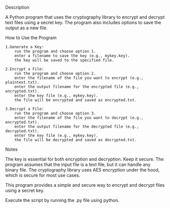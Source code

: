 Description

A Python program that uses the cryptography library to encrypt and decrypt text files using a secret key. The program also includes options to save the output as a new file.

How to Use the Program

    1.Generate a Key:
        run the program and choose option 1.
        enter a filename to save the key (e.g., mykey.key).
        the key will be saved to the specified file.

    2.Encrypt a File:
        run the program and choose option 2.
        enter the filename of the file you want to encrypt (e.g., plaintext.txt).
        enter the output filename for the encrypted file (e.g., encrypted.txt).
        enter the key file (e.g., mykey.key).
        the file will be encrypted and saved as encrypted.txt.

    3.Decrypt a File:
        run the program and choose option 3.
        enter the filename of the file you want to decrypt (e.g., encrypted.txt).
        enter the output filename for the decrypted file (e.g., decrypted.txt).
        enter the key file (e.g., mykey.key).
        the file will be decrypted and saved as decrypted.txt.

Notes

The key is essential for both encryption and decryption. Keep it secure.
The program assumes that the input file is a text file, but it can handle any binary file.
The cryptography library uses AES encryption under the hood, which is secure for most use cases.

This program provides a simple and secure way to encrypt and decrypt files using a secret key.

Execute the script by running the .py file using python. 
